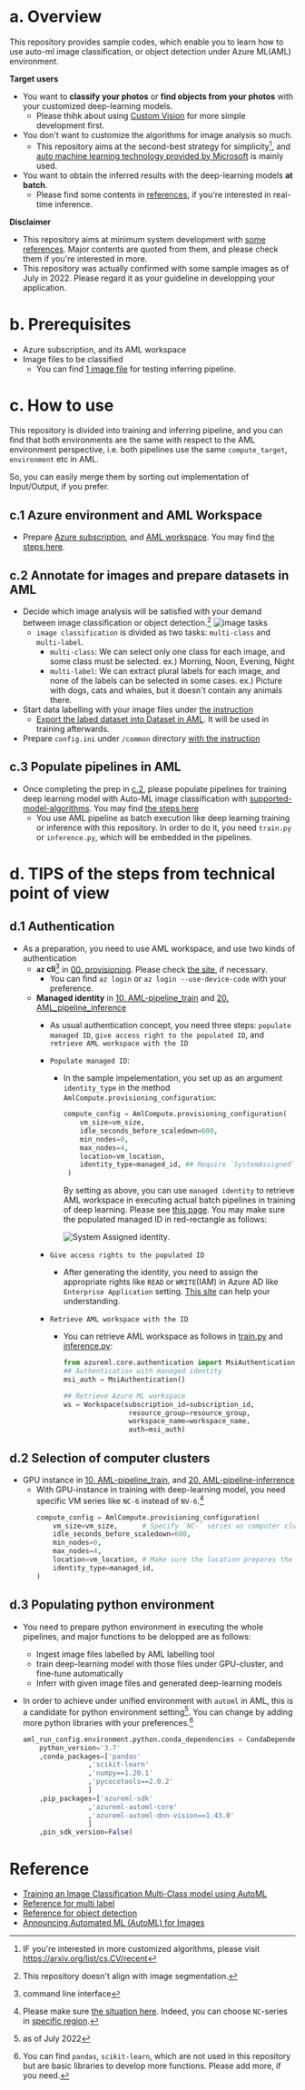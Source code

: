 # a. Overview
This repository provides sample codes, which enable you to learn how to use auto-ml image classification, or object detection under Azure ML(AML) environment. 

__Target users__
- You want to **classify your photos** or **find objects from your photos** with your customized deep-learning models.
    - Please thihk about using [Custom Vision](https://www.customvision.ai/) for more simple development first.
- You don't want to customize the algorithms for image analysis so much.
    - This repository aims at the second-best strategy for simplicity[^1], and [auto machine learning technology provided by Microsoft](https://docs.microsoft.com/en-us/azure/machine-learning/how-to-auto-train-image-models?tabs=SDK-v2) is mainly used.
- You want to obtain the inferred results with the deep-learning models **at batch**.
    - Please find some contents in [references](#reference), if you're interested in real-time inference.

__Disclaimer__ 
- This repository aims at minimum system development with [some references](#reference). Major contents are quoted from them, and please check them if you're interested in more.
- This repository was actually confirmed with some sample images as of July in 2022. Please regard it as your guideline in developping your application.


# b. Prerequisites
- Azure subscription, and its AML workspace
- Image files to be classified
    - You can find [1 image file](./sample_images/60_1537642922.jpg) for testing inferring pipeline.

# c. How to use
This repository is divided into training and inferring pipeline, and you can find that both environments are the same with respect to the AML environment perspective, i.e. both pipelines use the same `compute_target`, `environment` etc in AML.

So, you can easily merge them by sorting out implementation of Input/Output, if you prefer. 


## c.1 Azure environment and AML Workspace
- Prepare [Azure subscription](https://azure.microsoft.com/en-us/free/), and [AML workspace](https://docs.microsoft.com/en-us/azure/machine-learning/concept-workspace). You may find [the steps here](00.%20provisioning.ipynb).

## c.2 Annotate for images and prepare datasets in AML
- Decide which image analysis will be satisfied with your demand between image classification or object detection.[^0]
    ![image tasks](./docs/images/image_tasks.png) 
    - `image classification` is divided as two tasks: `multi-class` and `multi-label`.
        - `multi-class`: We can select only one class for each image, and some class must be selected.
            ex.) Morning, Noon, Evening, Night
        - `multi-label`: We can extract plural labels for each image, and none of the labels can be selected in some cases.
            ex.) Picture with dogs, cats and whales, but it doesn't contain any animals there.
- Start data labelling with your image files under [the instruction](https://docs.microsoft.com/en-us/azure/machine-learning/how-to-create-image-labeling-projects)
    - [Export the labed dataset into Dataset in AML](https://docs.microsoft.com/en-us/azure/machine-learning/how-to-create-image-labeling-projects#export-the-labels). It will be used in training afterwards.
- Prepare `config.ini` under `/common` directory [with the instruction](./common/README.md)

## c.3 Populate pipelines in AML
- Once completing the prep in [c.2](#c2-annotate-for-images-and-prepare-datasets-in-aml), please populate pipelines for training deep learning model with Auto-ML image classification with [supported-model-algorithms](https://docs.microsoft.com/en-us/azure/machine-learning/how-to-auto-train-image-models?tabs=CLI-v2#supported-model-algorithms). You may find [the steps here](./10.%20AML_pipeline_train.ipynb)
    - You use AML pipeline as batch execution like deep learning training or inference with this repository. In order to do it, you need `train.py` or `inference.py`, which will be embedded in the pipelines.

# d. TIPS of the steps from technical point of view
## d.1 Authentication
- As a preparation, you need to use AML workspace, and use two kinds of authentication
    - **`az` cli**[^2] in [00. provisioning](00.%20provisioning.ipynb). Please check [the site](https://docs.microsoft.com/en-us/cli/azure/authenticate-azure-cli), if necessary.
        - You can find `az login` or `az login --use-device-code` with your preference.
    - **Managed identity** in [10. AML-pipeline_train](10.%20AML_pipeline_train.ipynb) and  [20. AML_pipeline_inference](./20.%20AML_pipeline_inferrence.ipynb)
        - As usual authentication concept, you need three steps: `populate managed ID`, `give access right to the populated ID`, and `retrieve AML workspace with the ID`
        - `Populate managed ID`:
            - In the sample impelementation, you set up as an argument `identity_type` in the method `AmlCompute.provisioning_configuration`:

                ```python
                compute_config = AmlCompute.provisioning_configuration(
                    vm_size=vm_size,
                    idle_seconds_before_scaledown=600,
                    min_nodes=0,
                    max_nodes=4,
                    location=vm_location,
                    identity_type=managed_id, ## Require `SystemAssigned` for System assigned managed ID here
                 )
                ```
                By setting as above, you can use `managed identity` to retrieve AML workspace in executing actual batch pipelines in training of deep learning. Please see [this page](https://docs.microsoft.com/en-us/azure/machine-learning/how-to-create-attach-compute-cluster?tabs=python#set-up-managed-identity). You may make sure the populated managed ID in red-rectangle as follows:
        
                ![System Assigned identity](./docs/images/managed_identity.png). 

        - `Give access rights to the populated ID`
            - After generating the identity, you need to assign the appropriate rights like `READ` or `WRITE`(IAM) in Azure AD like `Enterprise Application` setting. [This site](https://stackoverflow.com/questions/66806261/is-it-possible-to-assign-a-system-managed-identity-to-an-azure-ad-enterprise-app) can help your understanding. 
        
        - `Retrieve AML workspace with the ID`
            - You can retrieve AML workspace as follows in [train.py](./train.py) and [inference.py](./inference.py):
                ```python
                from azureml.core.authentication import MsiAuthentication
                ## Authentication with managed identity
                msi_auth = MsiAuthentication()

                ## Retrieve Azure ML workspace
                ws = Workspace(subscription_id=subscription_id,
                                resource_group=resource_group,
                                workspace_name=workspace_name,
                                auth=msi_auth)
                ```

## d.2 Selection of computer clusters
- GPU instance in [10. AML-pipeline_train](10.%20AML_pipeline_train.ipynb), and [20. AML-pipeline-inferrence](./20.%20AML_pipeline_inferrence.ipynb)
    - With GPU-instance in training with deep-learning model, you need specific VM series like `NC-6` instead of `NV-6`.[^3]
        ```python
        compute_config = AmlCompute.provisioning_configuration(
            vm_size=vm_size,      # Specify `NC-` series as computer cluster here
            idle_seconds_before_scaledown=600,
            min_nodes=0,
            max_nodes=4,
            location=vm_location, # Make sure the location prepares the `vm_size`
            identity_type=managed_id,
        )
        ```

## d.3 Populating python environment
- You need to prepare python environment in executing the whole pipelines, and major functions to be delopped are as follows:
    - Ingest image files labelled by AML labelling tool
    - train deep-learning model with those files under GPU-cluster, and fine-tune automatically
    - Inferr with given image files and generated deep-learning models
- In order to achieve under unified environment with `automl` in AML, this is a candidate for python environment setting[^4]. You can change by adding more python libraries with your preferences.[^5]

    ```python
    aml_run_config.environment.python.conda_dependencies = CondaDependencies.create(
        python_version='3.7'
        ,conda_packages=['pandas'
                    ,'scikit-learn'
                    ,'numpy==1.20.1'
                    ,'pycocotools==2.0.2'
                    ]
        ,pip_packages=['azureml-sdk'
                    ,'azureml-automl-core'
                    ,'azureml-automl-dnn-vision==1.43.0'
                    ]
        ,pin_sdk_version=False)
    ```


# Reference
- [Training an Image Classification Multi-Class model using AutoML](https://github.com/Azure/azureml-examples/blob/main/python-sdk/tutorials/automl-with-azureml/image-classification-multiclass/auto-ml-image-classification-multiclass.ipynb)
- [Reference for multi label](https://github.com/Azure/azureml-examples/blob/main/python-sdk/tutorials/automl-with-azureml/image-classification-multilabel/auto-ml-image-classification-multilabel.ipynb)
- [Reference for object detection](https://github.com/Azure/azureml-examples/blob/main/python-sdk/tutorials/automl-with-azureml/image-object-detection/auto-ml-image-object-detection.ipynb)
- [Announcing Automated ML (AutoML) for Images](https://techcommunity.microsoft.com/t5/ai-machine-learning-blog/announcing-automated-ml-automl-for-images/ba-p/2843034)


[^0]: This repository doesn't align with image segmentation.

[^1]: IF you're interested in more customized algorithms, please visit https://arxiv.org/list/cs.CV/recent

[^2]: command line interface

[^3]: Please make sure [the situation here](https://docs.microsoft.com/en-us/azure/machine-learning/how-to-auto-train-image-models?tabs=SDK-v2#compute-to-run-experiment). Indeed, you can choose `NC`-series in [specific region](https://azure.microsoft.com/en-us/global-infrastructure/services/?products=virtual-machines).

[^4]: as of July 2022

[^5]: You can find `pandas`, `scikit-learn`, which are not used in this repository but are basic libraries to develop more functions. Please add more, if you need.
